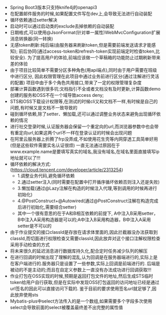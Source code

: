 - Spring Boot3版本只支持knife4j的openapi3
- 在配置邮件服务的时候,如果配置文件写在dev上,会导致无法进行自动装配
- 循环依赖通过setter解决
- 启动时可以通过启动类的exclude去掉依赖的自动装配
- 日期格式,可以使用@JsonFormat(针对单一属性)WebMvcConfiguration扩展消息转换器(同一转换)
- 无感token刷新:纯后端(由服务器来刷新token,但是需要前端发送请求才能感知);
  前后协同(通过access-token和refresh-token实现前端定时检查token,比较安全).
  为了提高用户的体验,前端应该做一个草稿箱的功能防止过期刷新带来差的体验
- 由于项目比较简单不需要分区多种角色(用api端点),同时由于用户需要在班级中进行区分,
  因此权限管理在此项目中通过业务前进行区分(通过注解进行灵活的配置)
  项目中由于多个角色共用接口,带来了一定的权限管理复杂度
- 部署计算函数遇到很多坑:文档指引不全或者文档没有及时更新,计算函数demo创建的服务和OSS不在一个域导致access deny;
- STS和OSS下载设计权限等,在测试的时候cli又和文档不一样,有时候是自己的问题,有时候又是文档不一致导致的
- 碰到循环依赖,除了setter、懒加载,还可以通过调整业务状态来避免出现循环依赖的情况
- 进行社交登录时候,认证服务器会保留一个重定向的url,而浏览器参数中也会带有重定向url,如果这两个url不一样在登录认证的时候会出现问题
- 在阿里云服务器上折腾了frp没弄成,不如使用花生壳等内网穿透工具简单好用(但是这些软件需要实名认证很烦)
  一直无法通过原因在于www.example.name是要填写真实的域名,我没有域名,在域名里面直接填写ip地址就可以了!!!
- 循环依赖的解决方式:(https://cloud.tencent.com/developer/article/2313254)
    - 1.调整业务代码,避免循环依赖
    - 2.通过setter注入(同时需要在配置中打开循序循坏依赖否则注入还是失败)
    - 3.懒加载(通过@Lazy注解在构造的时候注入代理,等到调用的时候再进行初始化)
    - 4.@PostConstruct+@Autowired(通过@PostConstruct注解在构造完成后进行初始化,需要结合setter)
    - 其中一个很有意思的在于A和B相互依赖的前提下,
      A中注入B采用setter，B中注入A采用构造器是可以的;A中注入B采用构造器，B中注入A采用setter是不可以的
- 由于作业提交的接口classId是存放在请求体里面的,因此拦截器没办法获取到classId,而切面进行权限检查又需要classId,因此放弃对这个接口注解权限检查采用手动检查的方式
- 将未来很久的延迟消息进行数据库持久化,配合定时任务减少队列的解压
- 在进行回调的时候出现了理解的混乱,认为回调是在服务器端进行的,实际上是在客户端进行的.服务器只是设置了一些参数,实际上回调是前端进行的.
  后端是被动的不是主动的;而且在自定义参数上一直没有办法成功进行回调获取!!!
- 作业打包在OSS实现的时候,预期是返回打包文件的地址,然后生成STS临时token给用户自行获取,但是在实际中发现OSS打包返回的访问地址已经是通过url签名的因此可以直接访问下载的.
  鉴于目前的要求使用签名url就足够了,因此放弃使用sts
- Mybatis-plus中select方法传入的是一个数组,如果需要多个字段多次使用select会导致前面的select被覆盖最终差不出完整的属性值